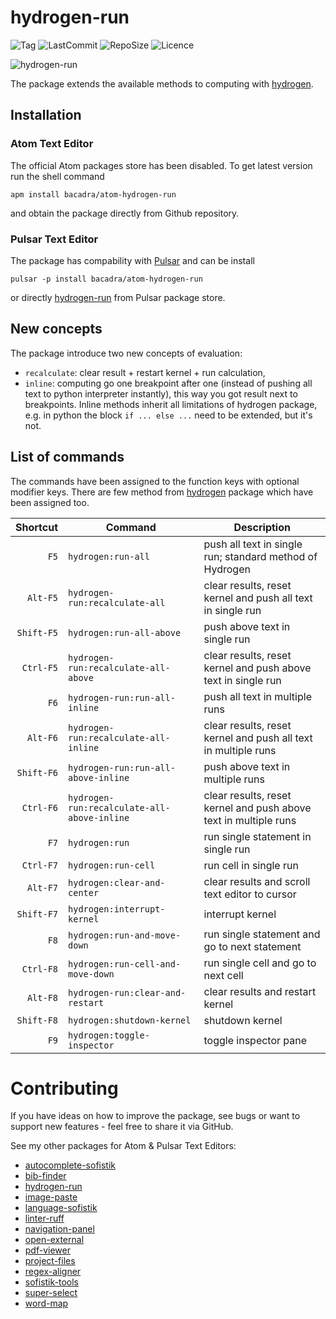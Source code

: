 # hydrogen-run

![Tag](https://img.shields.io/github/v/tag/bacadra/atom-hydrogen-run?style=for-the-badge)
![LastCommit](https://img.shields.io/github/last-commit/bacadra/atom-hydrogen-run?style=for-the-badge)
![RepoSize](https://img.shields.io/github/repo-size/bacadra/atom-hydrogen-run?style=for-the-badge)
![Licence](https://img.shields.io/github/license/bacadra/atom-hydrogen-run?style=for-the-badge)

![hydrogen-run](https://github.com/bacadra/hydrogen-run/blob/master/assets/hydrogen-run.gif?raw=true)

The package extends the available methods to computing with [hydrogen](https://github.com/nteract/hydrogen).

## Installation

### Atom Text Editor

The official Atom packages store has been disabled. To get latest version run the shell command

    apm install bacadra/atom-hydrogen-run

and obtain the package directly from Github repository.

### Pulsar Text Editor

The package has compability with [Pulsar](https://pulsar-edit.dev/) and can be install

    pulsar -p install bacadra/atom-hydrogen-run

or directly [hydrogen-run](https://web.pulsar-edit.dev/packages/hydrogen-run) from Pulsar package store.

## New concepts

The package introduce two new concepts of evaluation:

* `recalculate`: clear result + restart kernel + run calculation,
* `inline`: computing go one breakpoint after one (instead of pushing all text to python interpreter instantly), this way you got result next to breakpoints. Inline methods inherit all limitations of hydrogen package, e.g. in python the block `if ... else ...` need to be extended, but it's not.

## List of commands

The commands have been assigned to the function keys with optional modifier keys. There are few method from [hydrogen](https://github.com/nteract/hydrogen) package which have been assigned too.

| Shortcut | Command | Description |
| -: | - | - |
| `F5` | `hydrogen:run-all` | push all text in single run; standard method of Hydrogen |
| `Alt-F5` | `hydrogen-run:recalculate-all` | clear results, reset kernel and push all text in single run |
| `Shift-F5` | `hydrogen:run-all-above` | push above text in single run |
| `Ctrl-F5` | `hydrogen-run:recalculate-all-above` | clear results, reset kernel and push above text in single run |
| `F6` | `hydrogen-run:run-all-inline` | push all text in multiple runs |
| `Alt-F6` | `hydrogen-run:recalculate-all-inline` | clear results, reset kernel and push all text in multiple runs |
| `Shift-F6` | `hydrogen-run:run-all-above-inline` | push above text in multiple runs |
| `Ctrl-F6` | `hydrogen-run:recalculate-all-above-inline` | clear results, reset kernel and push above text in multiple runs  |
| `F7` | `hydrogen:run` | run single statement in single run |
| `Ctrl-F7` | `hydrogen:run-cell` | run cell in single run |
| `Alt-F7` | `hydrogen:clear-and-center` | clear results and scroll text editor to cursor |
| `Shift-F7` | `hydrogen:interrupt-kernel` | interrupt kernel |
| `F8` | `hydrogen:run-and-move-down` | run single statement and go to next statement |
| `Ctrl-F8` | `hydrogen:run-cell-and-move-down` | run single cell and go to next cell |
| `Alt-F8` | `hydrogen-run:clear-and-restart` | clear results and restart kernel |
| `Shift-F8` | `hydrogen:shutdown-kernel` | shutdown kernel |
| `F9` | `hydrogen:toggle-inspector` | toggle inspector pane |

# Contributing

If you have ideas on how to improve the package, see bugs or want to support new features - feel free to share it via GitHub.

See my other packages for Atom & Pulsar Text Editors:

* [autocomplete-sofistik](https://github.com/bacadra/atom-autocomplete-sofistik)
* [bib-finder](https://github.com/bacadra/atom-bib-finder)
* [hydrogen-run](https://github.com/bacadra/atom-hydrogen-run)
* [image-paste](https://github.com/bacadra/atom-image-paste)
* [language-sofistik](https://github.com/bacadra/atom-language-sofistik)
* [linter-ruff](https://github.com/bacadra/atom-linter-ruff)
* [navigation-panel](https://github.com/bacadra/atom-navigation-panel)
* [open-external](https://github.com/bacadra/atom-open-external)
* [pdf-viewer](https://github.com/bacadra/atom-pdf-viewer)
* [project-files](https://github.com/bacadra/atom-project-files)
* [regex-aligner](https://github.com/bacadra/atom-regex-aligner)
* [sofistik-tools](https://github.com/bacadra/atom-sofistik-tools)
* [super-select](https://github.com/bacadra/atom-super-select)
* [word-map](https://github.com/bacadra/atom-word-map)
